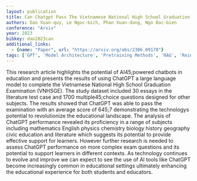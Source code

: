 ```yaml
---
layout: publication
title: Can Chatgpt Pass The Vietnamese National High School Graduation Examination
authors: Dao Xuan-quy, Le Ngoc-bich, Phan Xuan-dung, Ngo Bac-bien
conference: "Arxiv"
year: 2023
bibkey: dao2023can
additional_links:
  - {name: "Paper", url: "https://arxiv.org/abs/2306.09170"}
tags: ['GPT', 'Model Architecture', 'Pretraining Methods', 'RAG', 'Reinforcement Learning', 'Tools']
---
```

This research article highlights the potential of AI45;powered chatbots in education and presents the results of using ChatGPT a large language model to complete the Vietnamese National High School Graduation Examination (VNHSGE). The study dataset included 30 essays in the literature test case and 1700 multiple45;choice questions designed for other subjects. The results showed that ChatGPT was able to pass the examination with an average score of 645;7 demonstrating the technologys potential to revolutionize the educational landscape. The analysis of ChatGPT performance revealed its proficiency in a range of subjects including mathematics English physics chemistry biology history geography civic education and literature which suggests its potential to provide effective support for learners. However further research is needed to assess ChatGPT performance on more complex exam questions and its potential to support learners in different contexts. As technology continues to evolve and improve we can expect to see the use of AI tools like ChatGPT become increasingly common in educational settings ultimately enhancing the educational experience for both students and educators.
